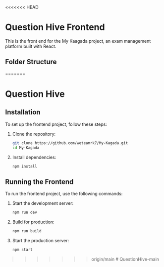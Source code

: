 <<<<<<< HEAD
# Question Hive Frontend

This is the front end for the My Kaagada project, an exam management platform built with React.

## Folder Structure
=======
# Question Hive

## Installation

To set up the frontend project, follow these steps:

1. Clone the repository:
   ```bash
   git clone https://github.com/weteamrk7/My-Kagada.git
   cd My-Kagada
   ```

2. Install dependencies:
   ```bash
   npm install
   ```

## Running the Frontend

To run the frontend project, use the following commands:

1. Start the development server:
   ```bash
   npm run dev
   ```

2. Build for production:
   ```bash
   npm run build
   ```

3. Start the production server:
   ```bash
   npm start
   ```
>>>>>>> origin/main
#   Q u e s t i o n H i v e - m a i n  
 